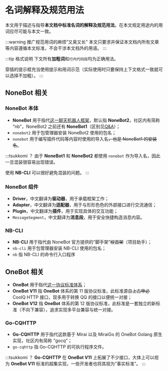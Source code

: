 # 名词解释及规范用法

本文用于描述与指导**本文档中标准名词的解释及规范用法**。在本文规定用途内的用词应尽可能与本文一致。

:::warning 推广规范用词的麻烦“又臭又长”
本文只要求并保证本文档内所有文章等内容遵循本文标准，不会干涉本文档外的用语。
:::

:::tip 格式说明
下文所有**加粗词**和`行内代码段`均为正确用法。

穿插的提示框充当使用提示和用词示范（实际使用时只要保持上下文格式一致就可以选择不加粗）。
:::

## NoneBot 相关

### NoneBot 本体

- **NoneBot** 用于指代[这一聊天机器人框架](https://nonebot.dev)，默认指
  **NoneBot2**，<curtain>社区内有简称 “nb”，</curtain>NoneBot2 之前还有 **NoneBot1**（区别见[Q&A](QA.md#_2-nonebot1-与-nonebot2-的区别)）；
- `nonebot2` 用于包管理器安装 NoneBot2 使用的包名；
- `nonebot` 用于编写插件代码等内容时使用的导入名<curtain>~~，也是 NoneBot1 的安装名~~</curtain>。

:::tsukkomi ？
由于 **NoneBot1** 和 **NoneBot2** 都使用 `nonebot` 作为导入名，因此一旦混装很容易出现错误。

使用 **NB-CLI** 可以很好避免混装的问题。
:::

### NoneBot 组件

- **Driver**，中文翻译为**驱动器**，用于承载框架工作；
- **Adapter**，中文翻译为**适配器**，用于与形形色色的外部接口进行交流通信；
- **Plugin**，中文翻译为**插件**，用于实现具体的交互功能；
- `MessageSegment`，中文翻译为**消息段**，用于安全快捷构造消息内容。

### NB-CLI

- **NB-CLI** 用于指代由 NoneBot 官方提供的“脚手架”<curtain>~~绞首架~~</curtain>（项目助手）；
- `nb-cli` 用于包管理器安装 NB-CLI 使用的包名；
- `nb` 指 NB-CLI 的命令行入口程序

## OneBot 相关

- **OneBot** 用于指代[这一协议标准体系](https://onebot.dev)；
- **OneBot V11** 指 **OneBot** 体系的第 11 版协议标准，此标准源自<curtain>~~上古申必~~</curtain>
  CoolQ HTTP 接口，现多用于转换 QQ 的接口以便统一对接；
- **OneBot V12** 指 **OneBot** 体系的第 12 版协议标准，此标准是一套独立的新标准（不向下兼容），追求实现多平台兼容与统一对接。

### Go-CQHTTP

- **Go-CQHTTP** 用于指代这款基于 Mirai 以及 MiraiGo 的 OneBot Golang 原生实现<curtain>，社区内有简称 “gocq”</curtain>；
- `go-cqhttp` 指 Go-CQHTTP 的可执行程序文件。

:::tsukkomi ？
**Go-CQHTTP** 在 **OneBot V11** 上拓展了不少接口，大体上可以视为 **OneBot V11** 标准的超集实现，一些开发者也将其视为“事实标准”。
:::

